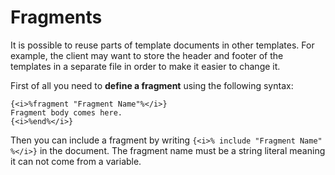 # Fragments

It is possible to reuse parts of template documents in other templates. For example, the client
may want to store the header and footer of the templates in a separate file in order to make it
easier to change it.

First of all you need to **define a fragment** using the following syntax:

```
{<i>%fragment "Fragment Name"%</i>}
Fragment body comes here.
{<i>%end%</i>}
```

Then you can include a fragment by writing `{<i>% include "Fragment Name" %</i>}` in the document.
The fragment name must be a string literal meaning it can not come from a variable.


